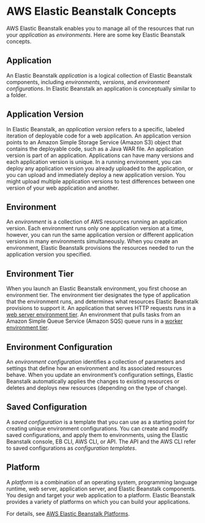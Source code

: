 # AWS Elastic Beanstalk Concepts<a name="concepts"></a>

AWS Elastic Beanstalk enables you to manage all of the resources that run your *application* as *environments*\. Here are some key Elastic Beanstalk concepts\.

## Application<a name="concepts-application"></a>

An Elastic Beanstalk *application* is a logical collection of Elastic Beanstalk components, including *environments*, *versions*, and *environment configurations*\. In Elastic Beanstalk an application is conceptually similar to a folder\.

## Application Version<a name="concepts-version"></a>

In Elastic Beanstalk, an *application version* refers to a specific, labeled iteration of deployable code for a web application\. An application version points to an Amazon Simple Storage Service \(Amazon S3\) object that contains the deployable code, such as a Java WAR file\. An application version is part of an application\. Applications can have many versions and each application version is unique\. In a running environment, you can deploy any application version you already uploaded to the application, or you can upload and immediately deploy a new application version\. You might upload multiple application versions to test differences between one version of your web application and another\.

## Environment<a name="concepts-environment"></a>

An *environment* is a collection of AWS resources running an application version\. Each environment runs only one application version at a time, however, you can run the same application version or different application versions in many environments simultaneously\. When you create an environment, Elastic Beanstalk provisions the resources needed to run the application version you specified\.

## Environment Tier<a name="concepts-tier"></a>

When you launch an Elastic Beanstalk environment, you first choose an environment tier\. The environment tier designates the type of application that the environment runs, and determines what resources Elastic Beanstalk provisions to support it\. An application that serves HTTP requests runs in a [web server environment tier](concepts-webserver.md)\. An environment that pulls tasks from an Amazon Simple Queue Service \(Amazon SQS\) queue runs in a [worker environment tier](concepts-worker.md)\.

## Environment Configuration<a name="concepts-environmentconfig"></a>

 An *environment configuration* identifies a collection of parameters and settings that define how an environment and its associated resources behave\. When you update an environment’s configuration settings, Elastic Beanstalk automatically applies the changes to existing resources or deletes and deploys new resources \(depending on the type of change\)\.

## Saved Configuration<a name="concepts-configuration"></a>

A *saved configuration* is a template that you can use as a starting point for creating unique environment configurations\. You can create and modify saved configurations, and apply them to environments, using the Elastic Beanstalk console, EB CLI, AWS CLI, or API\. The API and the AWS CLI refer to saved configurations as *configuration templates*\.

## Platform<a name="concepts-platform"></a>

A *platform* is a combination of an operating system, programming language runtime, web server, application server, and Elastic Beanstalk components\. You design and target your web application to a platform\. Elastic Beanstalk provides a variety of platforms on which you can build your applications\.

For details, see [AWS Elastic Beanstalk Platforms](concepts-all-platforms.md)\.